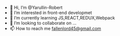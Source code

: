 - 👋 Hi, I’m @Yarullin-Robert
- 👀 I’m interested in front-end developmet
- 🌱 I’m currently learning JS,REACT,REDUX,Webpack
- 💞️ I’m looking to collaborate on ...
- 📫 How to reach me fallenlord45@gmail.com

<!---
Yarullin-Robert/Yarullin-Robert is a ✨ special ✨ repository because its `README.md` (this file) appears on your GitHub profile.
You can click the Preview link to take a look at your changes.
--->

